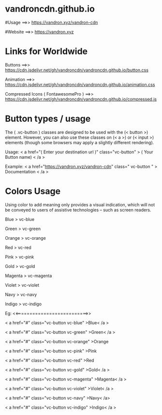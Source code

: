 # vandroncdn.github.io

#Usage ==>> https://vandron.xyz/vandron-cdn

#Website ==>> https://vandron.xyz

# Links for Worldwide


Buttons                             ==>> https://cdn.jsdelivr.net/gh/vandroncdn/vandroncdn.github.io/button.css

Animation                           ==>> https://cdn.jsdelivr.net/gh/vandroncdn/vandroncdn.github.io/animation.css

Compressed Icons ( FontawesomePro ) ==>> https://cdn.jsdelivr.net/gh/vandroncdn/vandroncdn.github.io/compressed.js

# Button types / usage

The ( .vc-button ) classes are designed to be used with the (< button >) element. However, you can also use these classes on (< a >) or (< input >) elements (though some browsers may apply a slightly different rendering).
  
  Usage: < a href="( Enter your destination url )" class="vc-button" > ( Your Button name) < /a >
  
  Example: < a href="https://vandron.xyz/vandron-cdn" class=" vc-button " > Documentation < /a >
  
  # Colors Usage
  
  Using color to add meaning only provides a visual indication, which will not be conveyed to users of assistive technologies – such as screen readers.
  
  Blue > vc-blue
  
  Green > vc-green
  
  Orange > vc-orange
  
  Red > vc-red
  
  Pink > vc-pink
  
  Gold > vc-gold
  
  Magenta > vc-magenta
  
  Violet > vc-violet
  
  Navy > vc-navy
  
  Indigo > vc-indigo
  
  Eg: <<==========================>>
  
  < a href="#" class="vc-button vc-blue" >Blue< /a >
  
  < a href="#" class="vc-button vc-green" >Green< /a >
  
  < a href="#" class="vc-button vc-orange" >Orange </a >
  
  < a href="#" class="vc-button vc-pink" >Pink </a >
  
  < a href="#" class="vc-button vc-red" >Red </a >
  
  < a href="#" class="vc-button vc-gold" >Gold< /a >
  
  < a href="#" class="vc-button vc-magenta" >Magenta< /a >
  
  < a href="#" class="vc-button vc-violet" >Violet< /a >
  
  < a href="#" class="vc-button vc-navy" >Navy< /a>
  
  < a href="#" class="vc-button vc-indigo" >Indigo< /a >
  
  
  
